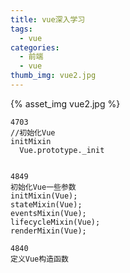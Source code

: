 ```yaml
---
title: vue深入学习
tags: 
  - vue
categories:
  - 前端
  - vue
thumb_img: vue2.jpg
---
```


{% asset_img vue2.jpg %}

````
4703
//初始化Vue
initMixin
  Vue.prototype._init


4849
初始化Vue一些参数
initMixin(Vue);
stateMixin(Vue);
eventsMixin(Vue);
lifecycleMixin(Vue);
renderMixin(Vue);

4840
定义Vue构造函数

````